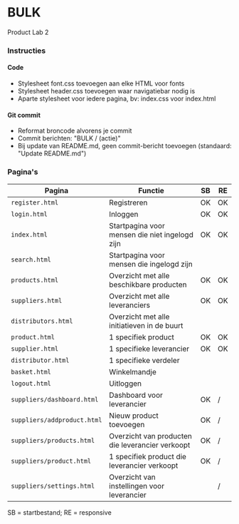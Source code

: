 # BULK
Product Lab 2

### Instructies

#### Code
* Stylesheet font.css toevoegen aan elke HTML voor fonts
* Stylesheet header.css toevoegen waar navigatiebar nodig is
* Aparte stylesheet voor iedere pagina, bv: index.css voor index.html

#### Git commit
* Reformat broncode alvorens je commit
* Commit berichten: "BULK / (actie)"
* Bij update van README.md, geen commit-bericht toevoegen (standaard: "Update README.md")

### Pagina's

Pagina | Functie | SB | RE
--- | --- | --- | ---
`register.html` | Registreren | OK | OK
`login.html` | Inloggen | OK | OK
`index.html` | Startpagina voor mensen die niet ingelogd zijn | OK | OK
`search.html` | Startpagina voor mensen die ingelogd zijn |  | 
`products.html` | Overzicht met alle beschikbare producten | OK | OK
`suppliers.html`| Overzicht met alle leveranciers | OK  | OK
`distributors.html` | Overzicht met alle initiatieven in de buurt |  | 
`product.html`| 1 specifiek product | OK | OK
`supplier.html`| 1 specifieke leverancier| OK | OK
`distributor.html` | 1 specifieke verdeler|  | 
`basket.html`| Winkelmandje|  | 
`logout.html`| Uitloggen |  | 
`suppliers/dashboard.html`| Dashboard voor leverancier| OK | /
`suppliers/addproduct.html`| Nieuw product toevoegen | OK | /
`suppliers/products.html`| Overzicht van producten die leverancier verkoopt| OK  | /
`suppliers/product.html`| 1 specifiek product die leverancier verkoopt | OK | /
`suppliers/settings.html`| Overzicht van instellingen voor leverancier|  | /

SB = startbestand; RE = responsive
